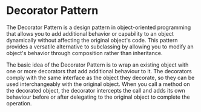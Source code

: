 # Decorator Pattern
The Decorator Pattern is a design pattern in object-oriented programming that allows you to add additional behavior or capability to an object dynamically without affecting the original object's code. 
This pattern provides a versatile alternative to subclassing by allowing you to modify an object's behavior through composition rather than inheritance.

The basic idea of the Decorator Pattern is to wrap an existing object with one or more decorators that add additional behaviour to it. 
The decorators comply with the same interface as the object they decorate, so they can be used interchangeably with the original object. 
When you call a method on the decorated object, the decorator intercepts the call and adds its own behaviour before or after delegating to the original object to complete the operation.
